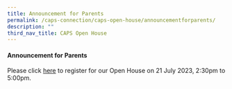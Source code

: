 ```yaml
---
title: Announcement for Parents
permalink: /caps-connection/caps-open-house/announcementforparents/
description: ""
third_nav_title: CAPS Open House
---
```

#### Announcement for Parents

Please click [here](https://go.gov.sg/capsk2openhouse) to register for our Open House on 21 July 2023, 2:30pm to 5:00pm. 